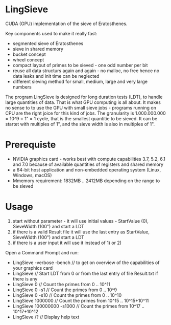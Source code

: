 # LingSieve
CUDA (GPU) implementation of the sieve of Eratosthenes.


Key components used to make it really fast:
 - segmented sieve of Eratosthenes
 - sieve in shared memory
 - bucket concept
 - wheel concept
 - compact layout of primes to be sieved - one odd number per bit
 - reuse all data structurs again and again - no malloc, no free hence no data leaks and init time can be neglected
 - different sieving method for small, medium, large and very large numbers


The program LingSieve is designed for long duration tests (LDT), to handle large quantities of data. That is what GPU computing is all about. It makes no sense to to use the GPU with small sieve jobs - programs running on CPU are the right joice for this kind of jobs.
The granularity is 1.000.000.000 = 10^9 = 1" = 1 cycle, that is the smallest quantitie to be sieved. It can be startet with multiples of 1", and the sieve width is also in multiples of 1".


Prerequiste
===========

 - NVIDIA graphics card - works best with compute capabilities 3.7, 5.2, 6.1 and 7.0
   because of available quantities of registers and shared memory
 - a 64-bit host application and non-embedded operating system (Linux, Windows, macOS)
 - Mmemory requirement: 1832MB .. 2412MB depending on the range to be sieved


Usage
=====

  1) start without parameter - it will use initial values - StartValue (0), SieveWidth (100") and start a LDT
  2) if there is a valid Result file it will use the last entry as StartValue, SieveWidth (100") and start a LDT
  3) if there is a user input it will use it instead of 1) or 2)


  Open a Command Prompt and run:

  - LingSieve -verbose -bench	// to get on overview of the capabilities of your graphics card
  - LingSieve			            // Start LDT from 0 or from the last entry of file Result.txt if there is any
  - LingSieve 0			          // Count the primes from 0 .. 10^11
  - LingSieve 0 -s1		        // Count the primes from 0 .. 10^9
  - LingSieve 0 -s10		      // Count the primes from 0 .. 10^10
  - LingSieve 1000000		      // Count the primes from 10^15 .. 10^15+10^11
  - LingSieve 100000000 -s1000	// Count the primes from 10^17 .. 10^17+10^12
  - LingSieve /?			        // Display help text
